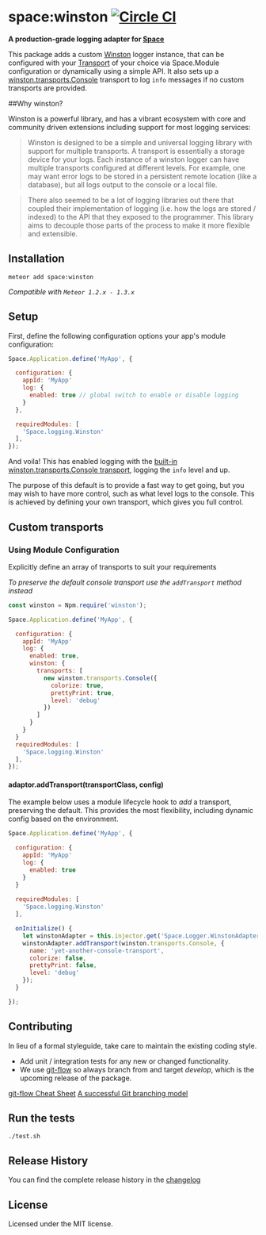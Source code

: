 # space:winston [![Circle CI](https://circleci.com/gh/meteor-space/winston.svg?style=svg)](https://circleci.com/gh/meteor-space/winston)

**A production-grade logging adapter for [Space](http://www.github.com/meteor-space)**

This package adds a custom [Winston](https://github.com/winstonjs/winston) logger instance, that can be configured with your [Transport](https://github.com/winstonjs/winston/blob/master/docs/transports.md) of your choice via Space.Module configuration or dynamically using a simple API. It also sets up a [winston.transports.Console](https://github.com/winstonjs/winston/blob/master/docs/transports.md#console-transport) transport to log `info` messages if no custom transports are provided.

##Why winston?

Winston is a powerful library, and has a vibrant ecosystem with core and community driven extensions including support for most logging services:

> Winston is designed to be a simple and universal logging library with support for multiple transports. A transport is essentially a storage device for your logs. Each instance of a winston logger can have multiple transports configured at different levels. For example, one may want error logs to be stored in a persistent remote location (like a database), but all logs output to the console or a local file.

>There also seemed to be a lot of logging libraries out there that coupled their implementation of logging (i.e. how the logs are stored / indexed) to the API that they exposed to the programmer. This library aims to decouple those parts of the process to make it more flexible and extensible.

## Installation
`meteor add space:winston`

*Compatible with `Meteor 1.2.x - 1.3.x`*

## Setup

First, define the following configuration options your app's module configuration:

```javascript
Space.Application.define('MyApp', {

  configuration: {
    appId: 'MyApp'
    log: {
      enabled: true // global switch to enable or disable logging
    }
  },

  requiredModules: [
    'Space.logging.Winston'
  ],
});
```
And voila! This has enabled logging with the [built-in winston.transports.Console transport](source/server/winston-adaptor.js#L39), logging the `info` level and up.

The purpose of this default is to provide a fast way to get going, but you may wish to have more control, such as what level logs to the console. This is achieved by defining your own transport, which gives you full control.

## Custom transports

### Using Module Configuration
Explicitly define an array of transports to suit your requirements

_To preserve the default console transport use the `addTransport` method instead_

```javascript
const winston = Npm.require('winston');

Space.Application.define('MyApp', {

  configuration: {
    appId: 'MyApp'
    log: {
      enabled: true,
      winston: {
        transports: [
          new winston.transports.Console({
            colorize: true,
            prettyPrint: true,
            level: 'debug'
          })
        ]
      }
    }
  }
  requiredModules: [
    'Space.logging.Winston'
  ],
});
```

#### adaptor.addTransport(transportClass, config)
The example below uses a module lifecycle hook to _add_ a transport, preserving the default. This provides the most flexibility, including dynamic config based on the environment.

```javascript
Space.Application.define('MyApp', {

  configuration: {
    appId: 'MyApp'
    log: {
      enabled: true
    }
  }
  
  requiredModules: [
    'Space.logging.Winston'
  ],

  onInitialize() {
    let winstonAdapter = this.injector.get('Space.Logger.WinstonAdapter');
    winstonAdapter.addTransport(winston.transports.Console, {
      name: 'yet-another-console-transport',
      colorize: false,
      prettyPrint: false,
      level: 'debug'
    });
  }

});
```

## Contributing
In lieu of a formal styleguide, take care to maintain the existing coding style.
- Add unit / integration tests for any new or changed functionality.
- We use [git-flow](https://github.com/nvie/gitflow) so always branch from and target _develop_, which is the upcoming release of the package.

[git-flow Cheat Sheet](http://danielkummer.github.io/git-flow-cheatsheet/)
[A successful Git branching model](http://nvie.com/posts/a-successful-git-branching-model/)

## Run the tests
`./test.sh`

## Release History
You can find the complete release history in the
[changelog](https://github.com/meteor-space/winston/blob/master/CHANGELOG.md)

## License
Licensed under the MIT license.